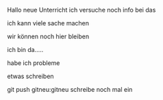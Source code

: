 Hallo neue Unterricht
 ich versuche noch info bei das

 ich kann viele sache machen

 wir können noch hier bleiben
 
 ich bin da.....

habe ich probleme


etwas schreiben 


git push gitneu:gitneu
 schreibe noch mal ein



